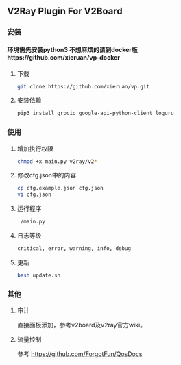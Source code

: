 ## V2Ray Plugin For V2Board

### 安装
#### 环境需先安装python3 不想麻烦的请到docker版https://github.com/xieruan/vp-docker
1. 下载

   ```bash
   git clone https://github.com/xieruan/vp.git
   ```

2. 安装依赖

   ```bash
   pip3 install grpcio google-api-python-client loguru
   ```


### 使用

1. 增加执行权限

   ```bash
   chmod +x main.py v2ray/v2*
   ```
   
2. 修改cfg.json中的内容
    ```bash
   cp cfg.example.json cfg.json
   vi cfg.json
    ```

3. 运行程序
   ```bash
   ./main.py
   ```
4. 日志等级
    ```bash
   critical, error, warning, info, debug
    ```
5. 更新
    ```bash
    bash update.sh
    ```
    
    
### 其他

1. 审计

   直接面板添加，参考v2board及v2ray官方wiki。


2. 流量控制

   参考
   https://github.com/ForgotFun/QosDocs
